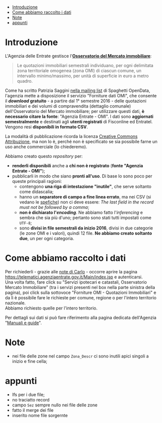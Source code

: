 <!-- TOC -->

- [Introduzione](#introduzione)
- [Come abbiamo raccolto i dati](#come-abbiamo-raccolto-i-dati)
- [Note](#note)
- [appunti](#appunti)

<!-- /TOC -->

# Introduzione

L'Agenzia delle Entrate gestisce l'[**Osservatorio del Mercato immobiliare**](https://www.agenziaentrate.gov.it/wps/content/Nsilib/Nsi/Schede/FabbricatiTerreni/omi):

> Le quotazioni immobiliari semestrali individuano, per ogni delimitata zona territoriale omogenea (zona OMI) di ciascun comune, un intervallo minimo/massimo, per unità di superficie in euro a metro quadro.

Come ha scritto Patrizia Saggini [nella mailing list](https://groups.google.com/d/msg/spaghettiopendata/iS5D-5uM2W4/AuL0N32SDAAJ) di Spaghetti OpenData, l'agenzia mette a disposizione il servizio "Forniture dati OMI", che consente il **_download_ gratuito** - a partire dal 1° semestre 2016 - delle quotazioni immobiliari e dei volumi di compravendita (dettaglio comunale) dell'Osservatorio del Mercato immobiliare; per utilizzare questi dati, **è necessario citare la fonte**: "Agenzia Entrate - OMI". I dati sono **aggiornati semestralmente** e destinati agli **utenti registrati** di Fisconline ed Entratel.<br>
Vengono resi **disponibili in formato CSV**.

La modalità di pubblicazione ricorda la licenza [Creative Commons Attribuzione](http://creativecommons.org/licenses/by/4.0/), ma non lo è, perché non è specificato se sia possibile farne un uso anche commerciale (lo chiederemo).

Abbiamo creato questo _repository_ per:

- **renderli disponibili** anche a **chi non è registrato** (**fonte "Agenzia Entrate - OMI"**);
- pubblicarli in modo che siano **pronti all'uso**. Di base lo sono poco per queste principali ragioni:
  - contengono **una riga di intestazione "inutile"**, che serve soltanto come didascalia;
  - hanno un **separatore di campo a fine linea errato**, ma nei CSV (si vedano le [spefiche](https://tools.ietf.org/html/rfc4180)) non ci deve essere: _The last field in the record must not be followed by a comma_;
  - **non è dichiarato l'_encoding_**. Ne abbiamo fatto l'_inferencing_ e sembra che sia più d'uno; pertanto sono stati tutti impostati come `UTF-8`;
  - sono **divisi in file semestrali da inizio 2016**, divisi in due categorie (le zone OMI e i valori), quindi 12 file. **Ne abbiamo creato soltanto due**, un per ogni categoria.

# Come abbiamo raccolto i dati

Per richiederli - grazie alle [note di Carlo](https://groups.google.com/d/msg/spaghettiopendata/iS5D-5uM2W4/8JH4xgw7BwAJ) - occorre aprire la pagina <https://telematici.agenziaentrate.gov.it/Main/index.jsp> e autenticarsi.<br>
Una volta fatto, fare click su "Servizi ipotecari e catastali, Osservatorio Mercato Immobiliare" (tra i servizi presenti nel box nella parte sinistra della pagina), poi click sulla sottovoce "Forniture OMI - Quotazioni Immobiliari" e da lì è possibile fare le richieste per comune, regione o per l'intero territorio nazionale.<br>
Abbiamo richiesto quelle per l'intero territorio.

Per dettagli sui dati si può fare riferimento alla pagina dedicata dell'Agenzia "[Manuali e guide](https://www.agenziaentrate.gov.it/wps/content/Nsilib/Nsi/Schede/FabbricatiTerreni/omi/Manuali+e+guide/?page=schedefabbricatieterreni)".


# Note

- nei file delle zone nel campo `Zona_Descr` ci sono inutili apici singoli a inizio e fine cella;

# appunti

- lfs per i due file;
- no traciatto record
- campo `Sez` sempre nullo nei file delle zone
- fatto il merge dei file
- inserito nome file sorgernte 